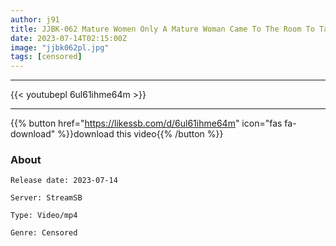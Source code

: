 ```yaml
---
author: j91
title: JJBK-062 Mature Women Only A Mature Woman Came To The Room To Take Away Voyeur Filming As It Is To Be Released As An AV 60 Plump Mature Woman Pesters Raw Insertion Into A Warm Mature Pussy Haruka / H Cup / 36 Years Old / Frustrated Carnivorous Wife Nami Who Works At A Lingerie Shop / E Cup / 48 Years Old / A Beautiful Married Woman Who Shows Off Her Ripe Beautiful Pussy And Seduces Her
date: 2023-07-14T02:15:00Z
image: "jjbk062pl.jpg"
tags: [censored]
---
```

___

{{< youtubepl 6ul61ihme64m >}}
___

{{% button href="https://likessb.com/d/6ul61ihme64m" icon="fas fa-download" %}}download this video{{% /button %}}
### About

`Release date: 2023-07-14`

`Server: StreamSB`

`Type: Video/mp4`

`Genre:	Censored`